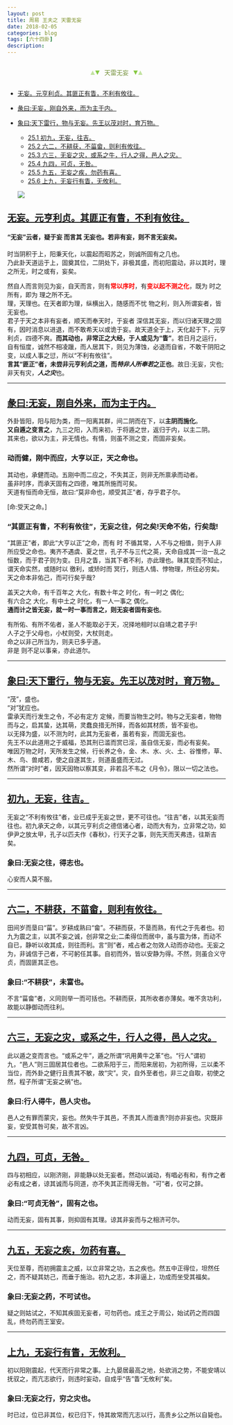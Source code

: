 ```yaml
---
layout: post
title: 周易 王夫之 天雷无妄
date: 2018-02-05
categories: blog
tags: [六十四卦]
description: 
---
```


<span id = "jump"></span>


<section style="margin: 0px auto; text-align: center;">
    <section class="xhr" style="width: 0px; height: 0px; border-left: 5px solid transparent; border-right: 5px solid transparent; border-bottom: 10px solid rgb(135, 201, 67); display: inline-block; opacity: 0.5; border-top-color: rgb(135, 201, 67);"></section>
    <section class="xhr" style="width: 0px; height: 0px; border-left: 5px solid transparent; border-right: 5px solid transparent; border-top: 10px solid rgb(135, 201, 67); display: inline-block; margin-left: -3px; border-bottom-color: rgb(135, 201, 67);"></section>
    <section style="
margin-left: 0.5em;
display: inline-block;">
        <p>
            <span style="color: rgb(118, 146, 60);">天雷无妄</span>
        </p>
    </section>
    <section class="xhr" style="margin-left: 0.5em; width: 0px; height: 0px; border-left: 5px solid transparent; border-right: 5px solid transparent; border-top: 10px solid rgb(135, 201, 67); display: inline-block; border-bottom-color: rgb(135, 201, 67);"></section>
    <section class="xhr" style="width: 0px; height: 0px; border-left: 5px solid transparent; border-right: 5px solid transparent; border-bottom: 10px solid rgb(135, 201, 67); display: inline-block; opacity: 0.5; margin-left: -3px; border-top-color: rgb(135, 201, 67);"></section>
</section>

- [无妄。元亨利贞。其匪正有眚，不利有攸往。](#jump无妄)
- [彖曰:无妄，刚自外来，而为主于内。](#jump刚自外来)
- [象曰:天下雷行，物与无妄。先王以茂对时，育万物。](#jump天下雷行)
  - [25.1 初九，无妄，往吉。](#jump往吉)
  - [25.2 六二，不耕获，不菑畲，则利有攸往。](#jump不耕获)
  - [25.3 六三，无妄之灾，或系之牛，行人之得，邑人之灾。](#jump无妄之灾)
  - [25.4 九四，可贞，无咎。](#jump可贞)
  - [25.5 九五，无妄之疾，勿药有喜。](#jump无妄之疾)
  - [25.6 上九，无妄行有眚，无攸利。](#jump无妄行有眚)
  
  ![](http://www.guoyi360.com/uploads/allimg/130721/1-130H10936145H.jpg)



<span id = "jump无妄"></span>
## [无妄。元亨利贞。其匪正有眚，不利有攸往。](#jump)
#### “无妄”云者，疑于妄 而言其 无妄也。若非有妄，则不言无妄矣。
时当阴积于上，阳秉天化，以震起而昭苏之，则诚所固有之几也。<br>
乃此卦天道运于上，固奠其位，二阴处下，非极其盛，而初阳震动，非以其时，理之所无，时之或有，妄矣。


然自人而言则见为妄，自天而言，则有<font color="#FF0000"><b>常以序时</b></font>，有<font color="#FF0000"><b>变以起不测之化</b></font>，既为 时之所有，即为 理之所不无。<br>
理，天理也。在天者即为理，纵横出入，随感而不忧 物之利，则入所谓妄者，皆无妄也。<br>
君子于天之本非有妄者，顺天而奉天时，于妄者 深信其无妄，而以归诸天理之固有，因时消息以进退，而不敢希天以或诡于妄。故天道全于上，天化起于下，元亨利贞，四德不爽。**而其动也，非常正之大经，于人或见为“眚”**。若日月之运行，自有恒度，诚然不相凌躐，而人居其下，则见为薄蚀，必退而自省，不敢干阴阳之变，以成人事之愆，所以“不利有攸往”。<br>
**言其“匪正”者，未尝非元亨利贞之道，而*特非人所奉若*之正也**。故日:无妄，灾也; 非天有灾，***人之灾***也。

----

<span id = "jump刚自外来"></span>
## [彖曰:无妄，刚自外来，而为主于内。](#jump)
外卦皆阳，阳与阳为类，而一阳离其群，间二阴而在下，以**主阴而施化**。<br>
**又自遁之变言之**，九三之阳，入而来初，于将遁之世，返归于内，以主二阴。<br>
其来也，欲以为主，非无情也。有情，则虽不测之变，而固非妄矣。

### 动而健，刚中而应，大亨以正，天之命也。
其动也，承健而动。五刚中而二应之，不失其正，则非无所禀承而动者。<br>
虽非时序，而承天固有之四德，唯其所施而可矣。<br>
天道有恒而命无恒，故曰:“莫非命也，顺受其正”者，存乎君子尔。


[命:受天之命。]

### “其匪正有眚，不利有攸往”，无妄之往，何之矣!天命不佑，行矣哉!
“其匪正”者，即此“大亨以正”之命，而有 时 不循其常，人不与之相值，则于人非所应受之命也。夷齐不遇虞、夏之世，孔子不与三代之英，天命自成其一治一乱之恒数，而于君子则为变。日月之眚，当其下者不利，亦此理也。昧其变而不知止，谓天命实然，或随时以 徼利，或矫时而 冥行，则违人情、悖物理，所往必穷矣。天之命本非佑己，而可行矣乎哉?


盖天之大命，有千百年之 大化，有数十年之 时化，有一时之 偶化;<br>
有六合之 大化，有中土之 时化，有一人一事之 偶化。<br>
**通而计之皆无妄，就一时一事而言之，则无妄者固有妄也**。


有所佑、有所不佑者，圣人不能取必于天，况择地相时以自靖之君子乎!<br>
人子之于父母也，小杖则受，大杖则走。<br>
命之以非己所当为，则夫已多乎道。<br>
非是 则不足以事亲，亦此道尔。

----

<span id = "jump天下雷行"></span>
## [象曰:天下雷行，物与无妄。先王以茂对时，育万物。](#jump)
“茂”，盛也。<br>
“对”犹应也。<br>
雷承天而行发生之令，不必有定方 定候，而要当物生之时。物与之无妄者，物物而与之，启其蛰，达其萌，灵蠢良措无所择，而各如其材质，皆不妄也。<br>
以无择为盛，以不测为时，此其为无妄者，虽若有妄，而固无妄也。<br>
先王不以此道用之于威福，恐其刑已滥而赏已淫，虽自信无妄，而必有妄矣。<br>
唯因万物之时，天所发生之候，行长养之令，金、木、水、火、土、谷惟修，草、木、鸟、兽咸若，使之自遂其生，则道虽盛而无过。<br>
然所谓“对时”者，因天因物以察其变，非若吕不韦之《月令》，限以一切之法也。

----

<span id = "jump往吉"></span>
## [初九，无妄，往吉。](#jump)
无妄之“不利有攸往”者，业已成乎无妄之世，更不可往也。“往吉”者，以其无妄而往也。初九承天之命，以其元亨利贞之德信诸心者，动而大有为，立非常之功，如伊尹之放太甲，孔子以匹夫作《春秋》，行天子之事，则先天而天弗违，往斯吉矣。

### 象曰:无妄之往，得志也。
心安而人莫不服。

----

<span id = "jump不耕获"></span>
## [六二，不耕获，不菑畲，则利有攸往。](#jump)
田间岁而垦曰“菑”。岁耕成熟曰“畲”。不耕而获，不垦而熟，有代之于先者也。初九为震之主，以其不妄之诚，创非常之业;二柔得位而居中，虽与震为体，而动不自已，静听以收其成，则往而利。言“则”者，戒占者之勿效人动而亦动也。无妄之为，非诚信于己者，不可躬任其事。自初而外，皆以安静为得。不然，则虽合义守贞，而固匪其正也。

### 象曰:“不耕获”，未富也。
不言“菑畲”者，义同则举一而可括也。不耕而获，其所收者亦薄矣。唯不贪功利，故能以静御动而往利。

----

<span id = "jump无妄之灾"></span>
## [六三，无妄之灾，或系之牛，行人之得，邑人之灾。](#jump)
此以遁之变而言也。“或系之牛”，遁之所谓“巩用黄牛之革”也。“行人”谓初九，“邑人”则三固居其位者也。二欲系阳于三，而阳来居初，为初所得，三以柔不当位，而外卦之健行且责其不敏，故“灾”。灾，自外至者也，非三之自取，初使之然，程子所谓“无妄之祸”也。

### 象曰:行人得牛，邑人灾也。
邑人之有罪而蒙灾，妄也。然失牛于其邑，不责其人而谁责?则亦非妄也。灾既非妄，安受其咎可矣，故不言凶。

----

<span id = "jump可贞"></span>
## [九四，可贞，无咎。](#jump)
四与初相应，以刚济刚，非能静以处无妄者。然动以诚动，有唱必有和，有作之者必有成之者，谅其诚而与同道，亦不失其正而得无咎。“可”者，仅可之辞。

### 象曰:“可贞无咎”，固有之也。
动而无妄，固有其事，则抑固有其理。谅其非妄而与之相济可尔。

----

<span id = "jump无妄之疾"></span>
## [九五，无妄之疾，勿药有喜。](#jump)
天位至尊，而初拥震主之威，以立非常之功，五之疾也。然五中正得位，坦然任之，而不疑其妨己，而垂于施治。初九之志，本非逼上，功成而坐受其福矣。

### 象曰:无妄之药，不可试也。
疑之则姑试之，不知其疾固无妄者，可勿药也。成王之于周公，始试药之而四国乱，终勿药而王室安。

----

<span id = "jump无妄行有眚"></span>
## [上九，无妄行有眚，无攸利。](#jump)
初以阳刚震起，代天而行非常之事。上九晏居最高之地，处欲消之势，不能安靖以抚驭之，而亢志欲行，则违时妄动，自成乎“告”眚“无攸利”矣。

### 象曰:无妄之行，穷之灾也。
时已过，位已非其位，权已归下，恃其故常而亢志以行，高贵乡公之所以自毙也。
























